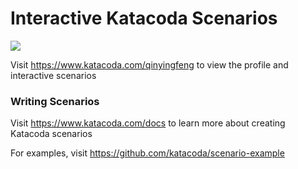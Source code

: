 # Interactive Katacoda Scenarios

[![](http://shields.katacoda.com/katacoda/qinyingfeng/count.svg)](https://www.katacoda.com/qinyingfeng "Get your profile on Katacoda.com")

Visit https://www.katacoda.com/qinyingfeng to view the profile and interactive scenarios

### Writing Scenarios
Visit https://www.katacoda.com/docs to learn more about creating Katacoda scenarios

For examples, visit https://github.com/katacoda/scenario-example
